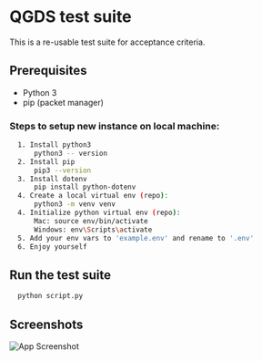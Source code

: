 
# QGDS test suite

This is a re-usable test suite for acceptance criteria.

## Prerequisites 
- Python 3
- pip (packet manager)

### Steps to setup new instance on local machine:
```bash
  1. Install python3
      python3 -- version
  2. Install pip 
      pip3 --version
  3. Install dotenv
      pip install python-dotenv
  4. Create a local virtual env (repo):
      python3 -m venv venv
  4. Initialize python virtual env (repo):
      Mac: source env/bin/activate
      Windows: env\Scripts\activate
  5. Add your env vars to 'example.env' and rename to '.env'
  6. Enjoy yourself
```

## Run the test suite 

```bash
  python script.py
```

## Screenshots

![App Screenshot](https://via.placeholder.com/468x300?text=App+Screenshot+Here)

